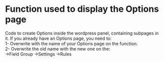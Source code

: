 # Function used to display the Options page
Code to create Options inside the wordpress panel, containing subpages in it.
If you already have an Options page, you need to: <br/>
1- Overwrite with the name of your Options page on the function.<br/>
2- Overwrite the old name with the new one on the:<br/>
->Field Group ->Settings ->Rules<br/>